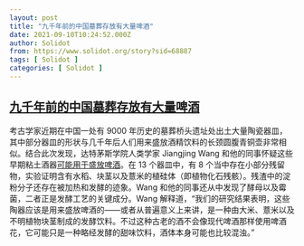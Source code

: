 ```yaml
---
layout: post
title: "九千年前的中国墓葬存放有大量啤酒"
date: 2021-09-10T10:24:52.000Z
author: Solidot
from: https://www.solidot.org/story?sid=68887
tags: [ Solidot ]
categories: [ Solidot ]
---
```

<!--1631269492000-->
[九千年前的中国墓葬存放有大量啤酒](https://www.solidot.org/story?sid=68887)
------

<div>
考古学家近期在中国一处有 9000 年历史的墓葬桥头遗址处出土大量陶瓷器皿，其中部分器皿的形状与几千年后人们用来盛放酒精饮料的长颈圆腹青铜壶非常相似。结合此次发现，达特茅斯学院人类学家 Jiangjing Wang 和他的同事怀疑这些早期粘土酒器<a href="https://arstechnica.com/science/2021/09/9000-years-ago-funerals-in-china-involved-a-lot-of-beer/">可能用于盛放啤酒</a>。在 13 个器皿中，有 8 个当中存在小部分残留物，实验证明含有水稻、块茎以及薏米的植硅体（即植物化石残骸）。残渣中的淀粉分子还存在被加热和发酵的迹象。Wang 和他的同事还从中发现了酵母以及霉菌，二者正是发酵工艺的关键成分。Wang 解释道，“我们的研究结果表明，这些陶器应该是用来盛放啤酒的——或者从普遍意义上来讲，是一种由大米、薏米以及不明植物块茎制成的发酵饮料。不过这种古老的酒不会像现代啤酒那样使用啤酒花，它可能只是一种略经发酵的甜味饮料，酒体本身可能也比较混浊。”
</div>
